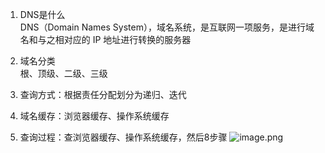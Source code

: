 1. DNS是什么  
	DNS（Domain Names System），域名系统，是互联网一项服务，是进行域名和与之相对应的 IP 地址进行转换的服务器 
  
2. 域名分类  
	根、顶级、二级、三级  
  
3. 查询方式：根据责任分配划分为递归、迭代  
  
4. 域名缓存：浏览器缓存、操作系统缓存  
  
5. 查询过程：查浏览器缓存、操作系统缓存，然后8步骤
![image.png](https://tazdingo-images.oss-cn-hongkong.aliyuncs.com/tazdingo-images20240809005418.png)
